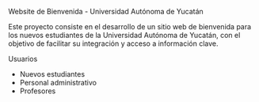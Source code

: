 Website de Bienvenida - Universidad Autónoma de Yucatán

Este proyecto consiste en el desarrollo de un sitio web de bienvenida para los nuevos estudiantes de la Universidad Autónoma de Yucatán, con el objetivo de facilitar su integración y acceso a información clave.

Usuarios
- Nuevos estudiantes
- Personal administrativo
- Profesores
